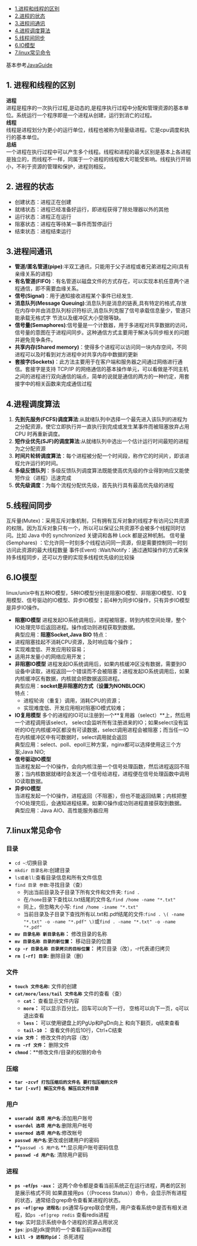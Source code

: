 <!-- TOC -->
- [1.进程和线程的区别](#1-进程和线程的区别)   
- [2.进程的状态](#2-进程的状态)  
- [3.进程间通讯](#3-进程间通讯)  
- [4.进程调度算法](#4-进程调度算法)  
- [5.线程间同步](#5-线程间同步)
- [6.IO模型](#6-IO模型)  
- [7.linux常见命令](#7-linux常见命令)

基本参考[JavaGuide](https://github.com/Snailclimb/JavaGuide/tree/master/docs/operating-system)
## 1. 进程和线程的区别
**进程**  
进程是程序的一次执行过程,是动态的,是程序执行过程中分配和管理资源的基本单位。系统运行一个程序即是一个进程从创建，运行到消亡的过程。  
**线程**  
线程是进程划分为更小的运行单位，线程也被称为轻量级进程。它是cpu调度和执行的基本单位。  
**总结**  
一个进程在执行过程中可以产生多个线程。线程和进程的最大区别是基本上各进程是独立的，而线程不一样，同属于一个进程的线程极大可能受影响。线程执行开销小，不利于资源的管理和保护，进程则相反。
## 2. 进程的状态  
- 创建状态：进程正在创建  
- 就绪状态：进程已经准备好运行，即进程获得了除处理器以外的其他  
- 运行状态：进程正在运行    
- 阻塞状态：进程在等待某一事件而暂停运行    
- 结束状态：进程结束运行
## 3.进程间通讯  
- **管道/匿名管道(pipe)**:半双工通讯，只能用于父子进程或者兄弟进程之间(具有亲缘关系的进程)  
- **有名管道(FIFO)**：有名管道以磁盘文件的方式存在，可以实现本机任意两个进程通信，即不需要血缘关系。  
- **信号(Signal)**：用于通知接收进程某个事件已经发生.  
- **消息队列(Message Queuing)**:消息队列是消息的链表,具有特定的格式,存放在内存中并由消息队列标识符标识,消息队列克服了信号承载信息量少，管道只能承载无格式字 节流以及缓冲区大小受限等缺。
- **信号量(Semaphores)**:信号量是一个计数器，用于多进程对共享数据的访问，信号量的意图在于进程间同步。这种通信方式主要用于解决与同步相关的问题并避免竞争条件。  
- **共享内存(Shared memory)**：使得多个进程可以访问同一块内存空间，不同进程可以及时看到对方进程中对共享内存中数据的更新  
- **套接字(Sockets)**：此方法主要用于在客户端和服务器之间通过网络进行通信。套接字是支持 TCP/IP 的网络通信的基本操作单元，可以看做是不同主机之间的进程进行双向通信的端点，简单的说就是通信的两方的一种约定，用套接字中的相关函数来完成通信过程
## 4.进程调度算法  
1. **先到先服务(FCFS)调度算法**:从就绪队列中选择一个最先进入该队列的进程为之分配资源，使它立即执行并一直执行到完成或发生某事件而被阻塞放弃占用 CPU 时再重新调度。  
2. **短作业优先(SJF)的调度算法**:从就绪队列中选出一个估计运行时间最短的进程为之分配资源  
3. **时间片轮转调度算法**：每个进程被分配一个时间段，称作它的时间片，即该进程允许运行的时间。  
4. **多级反馈队列**：多级反馈队列调度算法既能使高优先级的作业得到响应又能使短作业（进程）迅速完成  
5. **优先级调度**：为每个流程分配优先级，首先执行具有最高优先级的进程
## 5.线程间同步  
互斥量(Mutex)：采用互斥对象机制，只有拥有互斥对象的线程才有访问公共资源的权限。因为互斥对象只有一个，所以可以保证公共资源不会被多个线程同时访问。比如 Java 中的 synchronized 关键词和各种 Lock 都是这种机制。
信号量(Semphares) ：它允许同一时刻多个线程访问同一资源，但是需要控制同一时刻访问此资源的最大线程数量
事件(Event) :Wait/Notify：通过通知操作的方式来保持多线程同步，还可以方便的实现多线程优先级的比较操
## 6.IO模型  
linux/unix中有五种IO模型，5种IO模型分别是阻塞IO模型、非阻塞IO模型、IO复用模型、信号驱动的IO模型、异步IO模型；前4种为同步IO操作，只有异步IO模型是异步IO操作。
-  **阻塞IO模型**
进程发起IO系统调用后，进程被阻塞，转到内核空间处理，整个IO处理完毕后返回进程。操作成功则进程获取到数据。  
典型应用：**阻塞Socket,Java BIO**
特点：  
  - 进程阻塞挂起不消耗CPU资源，及时响应每个操作；
  - 实现难度低、开发应用较容易；
  - 适用并发量小的网络应用开发；
- **非阻塞IO模型** 
进程发起IO系统调用后，如果内核缓冲区没有数据，需要到IO设备中读取，进程返回一个错误而不会被阻塞；进程发起IO系统调用后，如果内核缓冲区有数据，内核就会把数据返回进程。  
典型应用：**socket是非阻塞的方式（设置为NONBLOCK）**  
特点：  
   - 进程轮询（重复）调用，消耗CPU的资源；
   - 实现难度低、开发应用相对阻塞IO模式较难；
-  **IO复用模型**
多个的进程的IO可以注册到一个**复用器（select）**上，然后用一个进程调用该select， select会监听所有注册进来的IO；如果select没有监听的IO在内核缓冲区都没有可读数据，select调用进程会被阻塞；而当任一IO在内核缓冲区中有可数据时，select调用就会返回  
典型应用：select、poll、epoll三种方案，nginx都可以选择使用这三个方案;Java NIO;  
- **信号驱动IO模型**  
当进程发起一个IO操作，会向内核注册一个信号处理函数，然后进程返回不阻塞；当内核数据就绪时会发送一个信号给进程，进程便在信号处理函数中调用IO读取数据。  
- **异步IO模型**  
当进程发起一个IO操作，进程返回（不阻塞），但也不能返回结果；内核把整个IO处理完后，会通知进程结果。如果IO操作成功则进程直接获取到数据。  
典型应用：Java AIO、高性能服务器应用
## 7.linux常见命令  
### 目录
- ```cd ~```:切换目录
- ```mkdir 目录名称```:创建目录
- ```ls或者ll```:查看目录信息和所有文件信息  
- ```find 目录 参数```:寻找目录（查）  
    - 列出当前目录及子目录下所有文件和文件夹: `find .`
    - 在`/home`目录下查找以.txt结尾的文件名:`find /home -name "*.txt"`
    - 同上，但忽略大小写: `find /home -iname "*.txt"`
    - 当前目录及子目录下查找所有以.txt和.pdf结尾的文件:`find . \( -name "*.txt" -o -name "*.pdf" \)`或`find . -name "*.txt" -o -name "*.pdf" ` 
-  **`mv 目录名称 新目录名称`：** 修改目录的名称  
-  **`mv 目录名称 目录的新位置`：**  移动目录的位置  
-  **`cp -r 目录名称 目录拷贝的目标位置`：** 拷贝目录（改），-r代表递归拷贝 
-  **`rm [-rf] 目录`:** 删除目录（删）
### 文件  
-  **`touch 文件名称`:**  文件的创建  
-  **`cat/more/less/tail 文件名称`** 文件的查看（查）
    - **`cat`：** 查看显示文件内容
    - **`more`：** 可以显示百分比，回车可以向下一行， 空格可以向下一页，q可以退出查看
    - **`less`：** 可以使用键盘上的PgUp和PgDn向上 和向下翻页，q结束查看
    - **`tail-10` ：** 查看文件的后10行，Ctrl+C结束
- **`vim 文件`：**  修改文件的内容（改）  
- **`rm -rf 文件`：** 删除文件  
- **`chmod`**：**修改文件/目录的权限的命令
### 压缩
- **`tar -zcvf 打包压缩后的文件名 要打包压缩的文件`**  
- **`tar [-xvf] 解压文件名 解压后文件目录`**
### 用户  
- **`useradd 选项 用户名`**:添加用户账号
- **`userdel 选项 用户名`**:删除用户帐号
- **`usermod 选项 用户名`**:修改帐号
- **`passwd 用户名`**:更改或创建用户的密码
- **`passwd -S 用户名` **:显示用户账号密码信息
- **`passwd -d 用户名`**:  清除用户密码
### 进程
- **`ps -ef`/`ps -aux`：** 这两个命令都是查看当前系统正在运行进程，两者的区别是展示格式不同
  如果直接用ps（（Process Status））命令，会显示所有进程的状态，通常结合grep命令查看某进程的状态。
- **`ps -ef|grep 进程名`:** ps通常与grep联合使用，用户查看系统中是否有相关进程，如`ps -ef|grep redis` 查看redis进程
- **`top`**: 实时显示系统中各个进程的资源占用状况
- **`jps`**: jps是jdk提供的一个查看当前java进程
-  **`kill -9 进程的pid`：** 杀死进程
